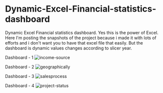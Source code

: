 # Dynamic-Excel-Financial-statistics-dashboard
Dynamic Excel Financial statistics dashboard. Yes this is the power of Excel. Here I'm posting the snapshots of the project because i made it with lots of efforts and i don't want you to have that excel file that easily. But the dashboard is dynamic values changes according to slicer year.

Dashboard - 1
![income-source](https://github.com/user-attachments/assets/9721daef-2f2a-495a-931c-cbe360f21bdd)

Dashboard - 2
![geographically](https://github.com/user-attachments/assets/e23647fd-6d7b-4a89-9422-9282da912206)

Dashboard - 3
![salesprocess](https://github.com/user-attachments/assets/75508e7c-4d52-4912-8972-f021466a8446)

Dashboard - 4
![project-status](https://github.com/user-attachments/assets/8a06fec6-6f74-4c4c-b149-d37ca357c460)


